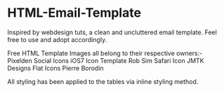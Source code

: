 HTML-Email-Template
===================
Inspired by webdesign tuts, a clean and uncluttered email template. Feel free to use and adopt accordingly.


Free HTML Template
Images all belong to their respective owners:-
Pixelden Social Icons
iOS7 Icon Template Rob Sim
Safari Icon JMTK Designs
Flat Icons Pierre Borodin

All styling has been applied to the tables via inline styling method. 
